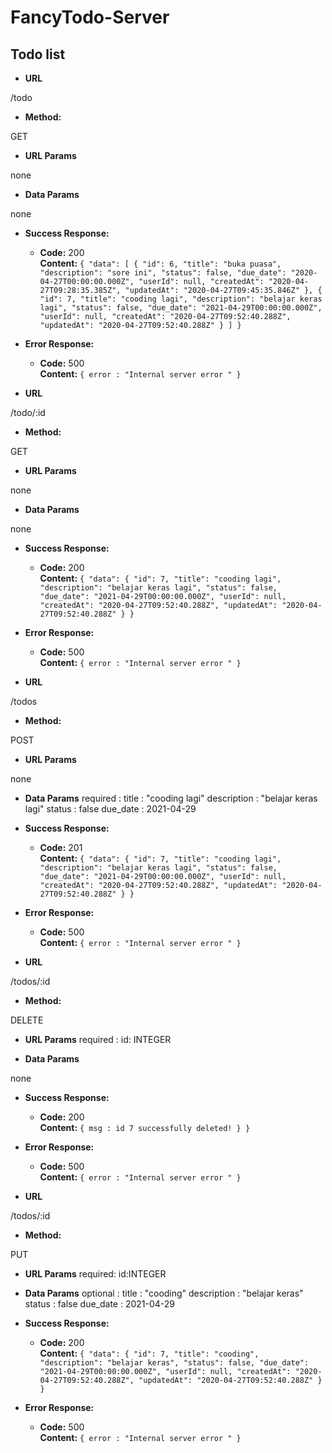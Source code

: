 # FancyTodo-Server

**Todo list**
----
* **URL**

/todo
* **Method:**
  
GET
  <!-- `GET` | `POST` | `DELETE` | `PUT` -->
  
*  **URL Params**

none
* **Data Params**

none
* **Success Response:**
  
  <!-- <_What should the status code be on success and is there any returned data? This is useful when people need to to know what their callbacks should expect!_> -->

  * **Code:** 200 <br />
    **Content:** `{
    "data": [
        {
            "id": 6,
            "title": "buka puasa",
            "description": "sore ini",
            "status": false,
            "due_date": "2020-04-27T00:00:00.000Z",
            "userId": null,
            "createdAt": "2020-04-27T09:28:35.385Z",
            "updatedAt": "2020-04-27T09:45:35.846Z"
        },
        {
            "id": 7,
            "title": "cooding lagi",
            "description": "belajar keras lagi",
            "status": false,
            "due_date": "2021-04-29T00:00:00.000Z",
            "userId": null,
            "createdAt": "2020-04-27T09:52:40.288Z",
            "updatedAt": "2020-04-27T09:52:40.288Z"
        }
    ]
}`
 
* **Error Response:**

  * **Code:** 500 <br />
    **Content:** `{ error : "Internal server error " }`

<!-- ============================================================ -->

* **URL**

/todo/:id
<!-- example /todo/7 -->
* **Method:**
  
GET
  <!-- `GET` | `POST` | `DELETE` | `PUT` -->
  
*  **URL Params**

none
* **Data Params**

none
* **Success Response:**
  
  <!-- <_What should the status code be on success and is there any returned data? This is useful when people need to to know what their callbacks should expect!_> -->

  * **Code:** 200 <br />
    **Content:** `{
    "data": {
        "id": 7,
        "title": "cooding lagi",
        "description": "belajar keras lagi",
        "status": false,
        "due_date": "2021-04-29T00:00:00.000Z",
        "userId": null,
        "createdAt": "2020-04-27T09:52:40.288Z",
        "updatedAt": "2020-04-27T09:52:40.288Z"
    }
}`
 
* **Error Response:**

  * **Code:** 500 <br />
    **Content:** `{ error : "Internal server error " }`
<!-- ==================================================== -->
* **URL**

/todos
* **Method:**
  
POST
  <!-- `GET` | `POST` | `DELETE` | `PUT` -->
  
*  **URL Params**

none
* **Data Params**
required :
title : "cooding lagi"
description : "belajar keras lagi"
status : false
due_date : 2021-04-29
* **Success Response:**
  
  <!-- <_What should the status code be on success and is there any returned data? This is useful when people need to to know what their callbacks should expect!_> -->

  * **Code:** 201 <br />
    **Content:** `{
    "data": {
        "id": 7,
        "title": "cooding lagi",
        "description": "belajar keras lagi",
        "status": false,
        "due_date": "2021-04-29T00:00:00.000Z",
        "userId": null,
        "createdAt": "2020-04-27T09:52:40.288Z",
        "updatedAt": "2020-04-27T09:52:40.288Z"
    }
}`
 
* **Error Response:**

  * **Code:** 500 <br />
    **Content:** `{ error : "Internal server error " }`

<!-- ================================================= -->

* **URL**

/todos/:id
* **Method:**
  
DELETE
  <!-- `GET` | `POST` | `DELETE` | `PUT` -->
  
*  **URL Params**
required :
id: INTEGER

* **Data Params**

none
* **Success Response:**
  
  <!-- <_What should the status code be on success and is there any returned data? This is useful when people need to to know what their callbacks should expect!_> -->

  * **Code:** 200 <br />
    **Content:** `{
        msg : id 7 successfully deleted!
    }
}`
 
* **Error Response:**

  * **Code:** 500 <br />
    **Content:** `{ error : "Internal server error " }`

<!-- ============================================== -->

* **URL**

/todos/:id
* **Method:**
  
PUT
  <!-- `GET` | `POST` | `DELETE` | `PUT` -->
  
*  **URL Params**
required: 
id:INTEGER
* **Data Params**
optional :
title : "cooding"
description : "belajar keras"
status : false
due_date : 2021-04-29
* **Success Response:**
  
  <!-- <_What should the status code be on success and is there any returned data? This is useful when people need to to know what their callbacks should expect!_> -->

  * **Code:** 200 <br />
    **Content:** `{
    "data": {
        "id": 7,
        "title": "cooding",
        "description": "belajar keras",
        "status": false,
        "due_date": "2021-04-29T00:00:00.000Z",
        "userId": null,
        "createdAt": "2020-04-27T09:52:40.288Z",
        "updatedAt": "2020-04-27T09:52:40.288Z"
    }
}`
 
* **Error Response:**

  * **Code:** 500 <br />
    **Content:** `{ error : "Internal server error " }`
